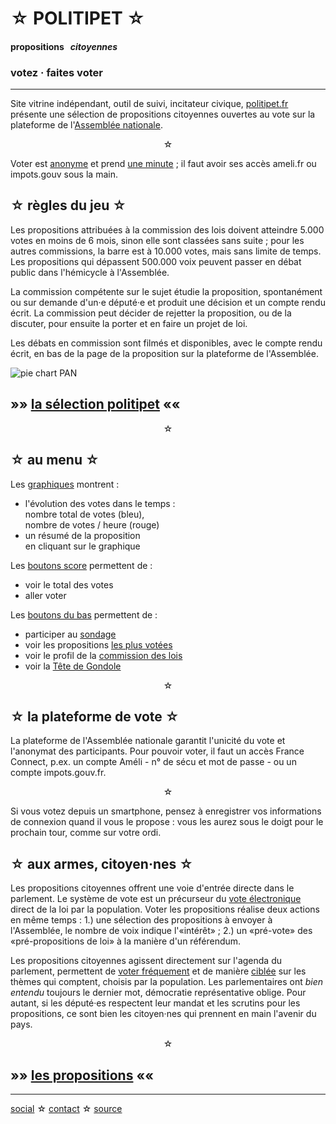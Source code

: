 <div id="header" markdown="1" onclick="location='/'">

☆ POLITIPET ☆
=============

#### propositions &nbsp; _citoyennes_

### votez · faites voter

</div>

-----

<div class="left" markdown="1">

Site vitrine indépendant, outil de suivi, incitateur civique,
[politipet.fr][politipet] présente une sélection de propositions citoyennes
ouvertes au vote sur la plateforme de l'[Assemblée nationale][assemblée].

<center>☆</center>

Voter est <u>anonyme</u> et prend <u>une minute</u> ;
il faut avoir ses accès ameli.fr ou impots.gouv sous la main.


☆ règles du jeu ☆
-----------------

Les propositions attribuées à la commission des lois doivent
atteindre 5.000 votes en moins de 6 mois, sinon elle sont classées
sans suite ; pour les autres commissions, la barre est à 10.000 votes,
mais sans limite de temps. Les propositions qui dépassent 500.000 voix
peuvent passer en débat public dans l'hémicycle à l'Assemblée.

La commission compétente sur le sujet étudie la proposition,
spontanément ou sur demande d'un·e député·e et produit une décision
et un compte rendu écrit. La commission peut décider de
rejetter la proposition, ou de la discuter, pour ensuite la porter
et en faire un projet de loi.

Les débats en commission sont filmés et disponibles, avec le compte
rendu écrit, en bas de la page de la proposition sur la plateforme
de l'Assemblée.

![pie chart PAN](pie-chart-PAN.png)


»» [la sélection politipet](/) ««
---------------------------------


<center>☆</center>


☆ au menu ☆
-----------

Les <u>graphiques</u> montrent :

- l'évolution des votes dans le temps :<br>
  nombre total de votes (bleu),<br>
  nombre de votes / heure (rouge)
- un résumé de la proposition<br>
  en cliquant sur le graphique

Les <u>boutons score</u> permettent de :

- voir le total des votes
- aller voter


Les <u>boutons du bas</u> permettent de :

- participer au [sondage](poll/)
- voir les propositions
  [les plus votées][most voted]
- voir le profil de la
  [commission des lois](commission/lois.md)
- voir la [Tête de Gondole](tdg/)


<center>☆</center>


☆ la plateforme de vote ☆
-------------------------

La plateforme de l'Assemblée nationale garantit l'unicité du vote
et l'anonymat des participants. Pour pouvoir voter, il faut un accès
France Connect, p.ex. un compte Améli - n° de sécu et mot de passe -
ou un compte impots.gouv.fr.

<center>☆</center>

Si vous votez depuis un smartphone, pensez à enregistrer vos
informations de connexion quand il vous le propose : vous les
aurez sous le doigt pour le prochain tour, comme sur votre ordi.


☆ aux armes, citoyen·nes ☆
--------------------------

Les propositions citoyennes offrent une voie d'entrée directe
dans le parlement. Le système de vote est un précurseur du
<u>vote électronique</u> direct de la loi par la population.
Voter les propositions réalise deux actions en même temps :
1.) une sélection des propositions à envoyer à l'Assemblée, le
nombre de voix indique l'«intérêt» ; 2.) un «pré-vote» des
«pré-propositions de loi» à la manière d'un référendum.

Les propositions citoyennes agissent directement sur l'agenda
du parlement, permettent de <u>voter fréquement</u> et de manière
<u>ciblée</u> sur les thèmes qui comptent, choisis par la population.
Les parlementaires ont _bien entendu_ toujours le dernier mot,
démocratie représentative oblige. Pour autant, si les député·es
respectent leur mandat et les scrutins pour les propositions,
ce sont bien les citoyen·nes qui prennent en main l'avenir du pays.

<center>☆</center>


»» [les propositions](/) ««
---------------------------


</div>

-----

[social][seenthis] ☆ [contact][email] ☆ [source][github]


[email]: mailto:politipet@laposte.net
[github]: https://github.com/politipet
[seenthis]: https://seenthis.net/people/politipet

[politipet]: https://politipet.fr
[assemblée]: https://petitions.assemblee-nationale.fr
[most voted]: https://petitions.assemblee-nationale.fr/initiatives?order=most_voted
